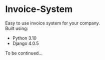 # Invoice-System
Easy to use invoice system for your company.\
Built using:
* Python 3.10
* Django 4.0.5

To be continued...